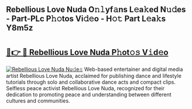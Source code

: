 ## Rebellious Love Nuda O𝚗𝚕yf𝚊ns L𝚎a𝚔ed N𝚞𝚍es - Part-PLc P𝚑𝚘tos Vi𝚍𝚎o - H𝚘𝚝 Part L𝚎a𝚔s Y8m5z

# <h2><a href="http://kfcnkr.oniu.top/?m=Rebellious+Love+Nuda">🔗👉 🔴 Rebellious Love Nuda P𝚑ot𝚘𝚜 V𝚒d𝚎o</a></h2>

[![Rebellious Love Nuda Nu𝚍e𝚜](https://i.imgur.com/0qMVB7G.gif)](http://kfcnkr.oniu.top/?m=Rebellious+Love+Nuda)
Web-based entertainer and digital media artist Rebellious Love Nuda, acclaimed for publishing dance and lifestyle tutorials through solo and collaborative dance acts and compact clips. Selfless peace activist Rebellious Love Nuda, recognized for their dedication to promoting peace and understanding between different cultures and communities.  
